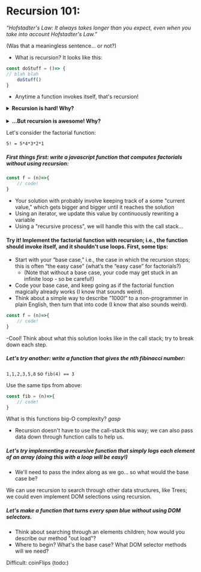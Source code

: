 # Recursion 101:

*“Hofstadter's Law: It always takes longer than you expect, even when you take into account Hofstadter's Law.”*

 (Was that a meaningless sentence... or not?)


- What is recursion? It looks like this:
```js
const doStuff = ()=> {
// blah blah
	doStuff()
}
```
- Anytime a function invokes itself, that's recursion! 

<details>
<summary><strong>Recursion is hard! Why?</strong></summary>
<br>

 - It's generally hard to reason about; we're used to thinking in loops!
 - When you mess up, your code crashes (like with while loops)
 - There are different ways to use recursion

</details>
<br>
<details>
<summary><strong>...But recursion is awesome! Why?</strong></summary>
<br>

- Force you to understand core concepts; impresses interviewers, peers, first dates, etc.
- You can do anything with recursion (you don’t really need loops!) 

- Code is often very simple / clean
- It's fun! (I swear!)





</details>

Let's consider the factorial function:

`5! = 5*4*3*2*1`

##### First things first: write a javascript function that computes factorials *without using recursion*:

```js
const f = (n)=>{
    // code!
}
```
- Your solution with probably involve keeping track of a some "current value," which gets bigger and bigger until it reaches the solution
- Using an iterator, we update this value by continuously rewriting a variable
- Using a "recursive process", we will handle this with the call stack...


#### Try it! Implement the factorial function with recursion; i.e., the function should invoke itself, and it shouldn't use loops. First, some tips:


- Start with your “base case,” i.e., the case in which the recursion stops; this is often “the easy case” (what’s the “easy case” for factorials?)
    - (Note that without a base case, your code may get stuck in an infinite loop - so be careful!) 
- Code your base case, and keep going as if  the factorial function magically already works (I know that sounds weird).
- Think about a simple way to describe ”1000!” to a non-programmer in plain English, then turn that into code (I know that also sounds weird). 
  
```js
const f = (n)=>{
    // code!
}
```

-Cool! Think about what this solution looks like in the call stack; try to break down each step. 

##### Let's try another: write a function that gives the nth fibinacci number:
`1,1,2,3,5,8`
so `fib(4) == 3`

Use the same tips from above:
```js
const fib = (n)=>{
    // code!
}
```
What is this functions big-O complexity? *gasp*

- Recursion doesn't have to use the call-stack this way; we can also pass data down through function calls to help us.

##### Let's try implementing a recursive function that simply logs each element of an array (doing this with a loop will be easy!)

- We'll need to pass the index along as we go... so what would the base case be?

We can use recursion to search through other data structures, like Trees; we could even implement DOM selections using recursion.

##### Let's make a function that turns every span blue **without using DOM selectors**.
- Think about searching through an elements children; how would you describe our method "out load"?
- Where to begin? What's the base case? What DOM selector methods will we need?


Difficult: coinFlips (todo:)